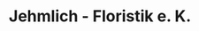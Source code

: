 ---
title: "Jehmlich - Floristik e. K."
url: /olbernhau/jehmlich-floristik-e-k/
shop: Garten-Center
---